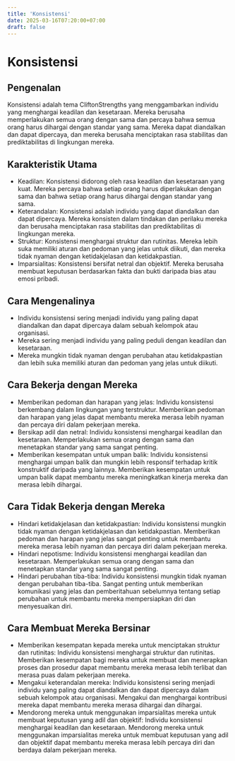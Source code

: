 ```yaml
---
title: 'Konsistensi'
date: 2025-03-16T07:20:00+07:00
draft: false
---
```


# Konsistensi

## Pengenalan

Konsistensi adalah tema CliftonStrengths yang menggambarkan individu yang menghargai keadilan dan kesetaraan. Mereka berusaha memperlakukan semua orang dengan sama dan percaya bahwa semua orang harus dihargai dengan standar yang sama. Mereka dapat diandalkan dan dapat dipercaya, dan mereka berusaha menciptakan rasa stabilitas dan prediktabilitas di lingkungan mereka.

## Karakteristik Utama

- Keadilan: Konsistensi didorong oleh rasa keadilan dan kesetaraan yang kuat. Mereka percaya bahwa setiap orang harus diperlakukan dengan sama dan bahwa setiap orang harus dihargai dengan standar yang sama.
- Keterandalan: Konsistensi adalah individu yang dapat diandalkan dan dapat dipercaya. Mereka konsisten dalam tindakan dan perilaku mereka dan berusaha menciptakan rasa stabilitas dan prediktabilitas di lingkungan mereka.
- Struktur: Konsistensi menghargai struktur dan rutinitas. Mereka lebih suka memiliki aturan dan pedoman yang jelas untuk diikuti, dan mereka tidak nyaman dengan ketidakjelasan dan ketidakpastian.
- Imparsialitas: Konsistensi bersifat netral dan objektif. Mereka berusaha membuat keputusan berdasarkan fakta dan bukti daripada bias atau emosi pribadi.

## Cara Mengenalinya

- Individu konsistensi sering menjadi individu yang paling dapat diandalkan dan dapat dipercaya dalam sebuah kelompok atau organisasi.
- Mereka sering menjadi individu yang paling peduli dengan keadilan dan kesetaraan.
- Mereka mungkin tidak nyaman dengan perubahan atau ketidakpastian dan lebih suka memiliki aturan dan pedoman yang jelas untuk diikuti.

## Cara Bekerja dengan Mereka

- Memberikan pedoman dan harapan yang jelas: Individu konsistensi berkembang dalam lingkungan yang terstruktur. Memberikan pedoman dan harapan yang jelas dapat membantu mereka merasa lebih nyaman dan percaya diri dalam pekerjaan mereka.
- Bersikap adil dan netral: Individu konsistensi menghargai keadilan dan kesetaraan. Memperlakukan semua orang dengan sama dan menetapkan standar yang sama sangat penting.
- Memberikan kesempatan untuk umpan balik: Individu konsistensi menghargai umpan balik dan mungkin lebih responsif terhadap kritik konstruktif daripada yang lainnya. Memberikan kesempatan untuk umpan balik dapat membantu mereka meningkatkan kinerja mereka dan merasa lebih dihargai.

## Cara Tidak Bekerja dengan Mereka

- Hindari ketidakjelasan dan ketidakpastian: Individu konsistensi mungkin tidak nyaman dengan ketidakjelasan dan ketidakpastian. Memberikan pedoman dan harapan yang jelas sangat penting untuk membantu mereka merasa lebih nyaman dan percaya diri dalam pekerjaan mereka.
- Hindari nepotisme: Individu konsistensi menghargai keadilan dan kesetaraan. Memperlakukan semua orang dengan sama dan menetapkan standar yang sama sangat penting.
- Hindari perubahan tiba-tiba: Individu konsistensi mungkin tidak nyaman dengan perubahan tiba-tiba. Sangat penting untuk memberikan komunikasi yang jelas dan pemberitahuan sebelumnya tentang setiap perubahan untuk membantu mereka mempersiapkan diri dan menyesuaikan diri.

## Cara Membuat Mereka Bersinar

- Memberikan kesempatan kepada mereka untuk menciptakan struktur dan rutinitas: Individu konsistensi menghargai struktur dan rutinitas. Memberikan kesempatan bagi mereka untuk membuat dan menerapkan proses dan prosedur dapat membantu mereka merasa lebih terlibat dan merasa puas dalam pekerjaan mereka.
- Mengakui keterandalan mereka: Individu konsistensi sering menjadi individu yang paling dapat diandalkan dan dapat dipercaya dalam sebuah kelompok atau organisasi. Mengakui dan menghargai kontribusi mereka dapat membantu mereka merasa dihargai dan dihargai.
- Mendorong mereka untuk menggunakan imparsialitas mereka untuk membuat keputusan yang adil dan objektif: Individu konsistensi menghargai keadilan dan kesetaraan. Mendorong mereka untuk menggunakan imparsialitas mereka untuk membuat keputusan yang adil dan objektif dapat membantu mereka merasa lebih percaya diri dan berdaya dalam pekerjaan mereka.
